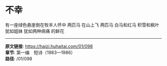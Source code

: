 # 不幸

有一座绿色悬崖倒在牧羊人怀中
两匹马
在山上飞
两匹马
白马和红马
积雪和枫叶
犹如姐妹
犹如两种病痛
的鲜花

---

**原文链接**: https://haizi.huhaitai.com/01/098  
**章节**: 第一编　短诗（1983—1986）  
**路径**: /01/098
